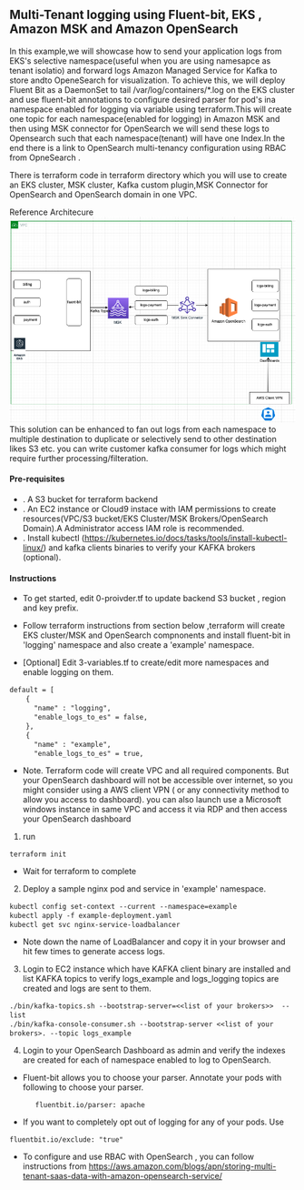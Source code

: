## Multi-Tenant logging using Fluent-bit, EKS , Amazon MSK and  Amazon OpenSearch

In this example,we will showcase how to send your application logs from EKS's selective namespace(useful when you are using namesapce as tenant isolatio) and forward logs Amazon Managed Service for Kafka to store andto OpeneSearch for visualization. To achieve this, we will deploy Fluent Bit as a DaemonSet to tail /var/log/containers/*.log on the EKS cluster and use fluent-bit annotations to configure desired parser for pod's ina namespace enabled for logging via variable using terraform.This will create one topic for each namespace(enabled for logging) in Amazon MSK and then using MSK connector for OpenSearch we will send these logs to Opensearch such that each namespace(tenant) will have one Index.In the end there is a link to OpenSearch multi-tenancy configuration using RBAC from OpneSearch .

There is terraform code in terraform directory which you will use to create an EKS cluster, MSK cluster, Kafka custom plugin,MSK Connector for OpenSearch  and OpenSearch domain in one VPC.

Reference Architecure ![Architecture](Ref-Architecture.png?raw=true "Title")
This solution can be enhanced to fan out logs from each namespace to multiple destination to duplicate or selectively send to other destination likes S3 etc. you can write customer kafka consumer for logs which might require further processing/filteration.

#### Pre-requisites

* . A S3 bucket for terraform backend
* . An EC2 instance or Cloud9 instace with IAM permissions to create resources(VPC/S3 bucket/EKS Cluster/MSK Brokers/OpenSearch Domain).A Administrator access IAM role is recommended.
* . Install kubectl (https://kubernetes.io/docs/tasks/tools/install-kubectl-linux/) and  kafka clients binaries to verify your KAFKA brokers (optional).

#### Instructions

* To get started, edit 0-proivder.tf to update backend S3 bucket , region and key prefix.

* Follow terraform instructions from section below ,terraform will create EKS cluster/MSK and OpenSearch compnonents and install fluent-bit in 'logging' namespace and also create a 'example' namespace.

* [Optional] Edit 3-variables.tf to create/edit more namespaces and enable logging on them.
```
default = [
    {
      "name" : "logging",
      "enable_logs_to_es" = false,
    },
    {
      "name" : "example",
      "enable_logs_to_es" = true,
```
* Note. Terraform code will create VPC and all required components. But your OpenSearch dashboard will not be accessible over internet, so you might consider using a AWS client VPN ( or any connectivity method to allow you access to dashboard). you can also launch use a Microsoft windows instance in same VPC and access it via RDP and then access your OpenSearch dashboard 

1. run 
```
terraform init

```


* Wait for terraform to complete 
2. Deploy a sample nginx pod and service  in 'example' namespace.
```
kubectl config set-context --current --namespace=example
kubectl apply -f example-deployment.yaml
kubectl get svc nginx-service-loadbalancer

```
* Note down the name of LoadBalancer and copy it in your browser and hit few times to generate access logs.

3. Login to EC2 instance which have KAFKA client binary are installed and   list KAFKA topics to verify logs_example and logs_logging topics are created and logs are sent to them.
 
```
./bin/kafka-topics.sh --bootstrap-server=<<list of your brokers>>  --list
./bin/kafka-console-consumer.sh --bootstrap-server <<list of your brokers>. --topic logs_example    

```
4. Login to your OpenSearch Dashboard as admin and verify the indexes are created for each of namespace enabled to log to OpenSearch. 


* Fluent-bit allows you to choose your parser. Annotate your pods with following to choose your parser.
   ```
      fluentbit.io/parser: apache
   ```
* If you want to completely opt out of logging for any of your pods. Use

```
fluentbit.io/exclude: "true"

```
* To configure and use RBAC with OpenSearch , you can follow instructions from https://aws.amazon.com/blogs/apn/storing-multi-tenant-saas-data-with-amazon-opensearch-service/


